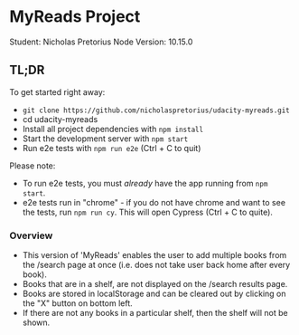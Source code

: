 # MyReads Project

Student: Nicholas Pretorius
Node Version: 10.15.0

## TL;DR

To get started right away:

* `git clone https://github.com/nicholaspretorius/udacity-myreads.git`
* cd udacity-myreads
* Install all project dependencies with `npm install`
* Start the development server with `npm start`
* Run e2e tests with `npm run e2e` (Ctrl + C to quit)

Please note: 

* To run e2e tests, you must *already* have the app running from `npm start`.
* e2e tests run in "chrome" - if you do not have chrome and want to see the tests, run `npm run cy`. This will open Cypress (Ctrl + C to quite). 

### Overview

* This version of 'MyReads' enables the user to add multiple books from the /search page at once (i.e. does not take user back home after every book).
* Books that are in a shelf, are not displayed on the /search results page. 
* Books are stored in localStorage and can be cleared out by clicking on the "X" button on bottom left. 
* If there are not any books in a particular shelf, then the shelf will not be shown. 

